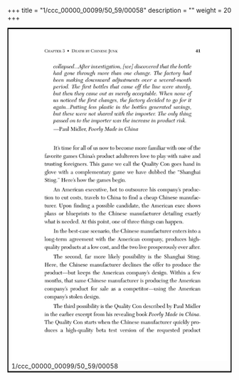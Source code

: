 +++
title = "1/ccc_00000_00099/50_59/00058"
description = ""
weight = 20
+++

<table style="border:2px solid black;max-width:800px;max-height:800px;" 
><tr><td>
<img class="center-fit-jpg"
src="/jpg_/out_jpg_dbc_058.jpg">
1/ccc_00000_00099/50_59/00058
</img></td></tr></table>
